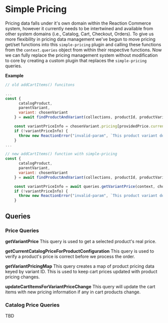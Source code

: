 # Simple Pricing

Pricing data falls under it's own domain within the Reaction Commerce system, however it currently needs to be intertwined and available from other system domains (i.e., Catalog, Cart, Checkout, Orders). To give us more flexibility in pricing data management we've begun to move pricing get/set functions into this `simple-pricing` plugin and calling these functions from the `context.queries` object from within their respective functions. Now we can fully replace the pricing management system without modification to core by creating a custom plugin that replaces the `simple-pricing` queries.

**Example**

``` js
// old addCartItems() funcitons

...
const {
      catalogProduct,
      parentVariant,
      variant: chosenVariant
    } = await findProductAndVariant(collections, productId, productVariantId);

    const variantPriceInfo = chosenVariant.pricing[providedPrice.currencyCode];
    if (!variantPriceInfo) {
      throw new ReactionError("invalid-param", `This product variant does not have a price for ${price.currencyCode}`);
    }
...

// new addCartItems() function with simple-pricing
const {
      catalogProduct,
      parentVariant,
      variant: chosenVariant
    } = await findProductAndVariant(collections, productId, productVariantId);

    const variantPriceInfo = await queries.getVariantPrice(context, chosenVariant, currencyCode);
    if (!variantPriceInfo) {
      throw new ReactionError("invalid-param", `This product variant does not have a price for ${price.currencyCode}`);
    }
```

## Queries

### Price Queries
**getVariantPrice**
This query is used to get a selected product's real price.

**getCurrentCatalogPriceForProductConfiguration**
This query is used to verify a product's price is correct before we process the order.

**getVariantPricingMap**
This query creates a map of product pricing data keyed by variant ID. This is used to keep cart prices updated with product pricing changes.

**updateCartItemsForVariantPriceChange**
This query will update the cart items with new pricing information if any in cart products change.


### Catalog Price Queries
TBD
